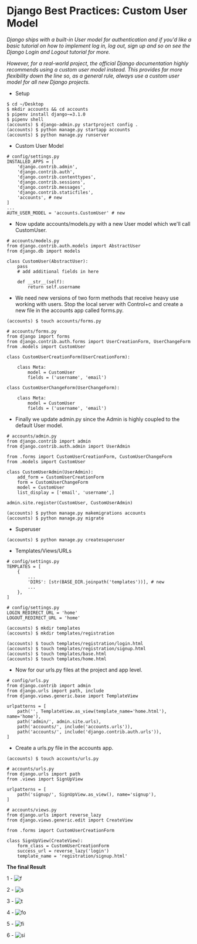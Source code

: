 # Django Best Practices: Custom User Model

_Django ships with a built-in User model for authentication and if you'd like a basic tutorial on how to implement log in, log out, sign up and so on see the Django Login and Logout tutorial for more._

_However, for a real-world project, the official Django documentation highly recommends using a custom user model instead. This provides far more flexibility down the line so, as a general rule, always use a custom user model for all new Django projects._

- Setup

```
$ cd ~/Desktop
$ mkdir accounts && cd accounts
$ pipenv install django~=3.1.0
$ pipenv shell
(accounts) $ django-admin.py startproject config .
(accounts) $ python manage.py startapp accounts
(accounts) $ python manage.py runserver
```

- Custom User Model

```
# config/settings.py
INSTALLED_APPS = [
    'django.contrib.admin',
    'django.contrib.auth',
    'django.contrib.contenttypes',
    'django.contrib.sessions',
    'django.contrib.messages',
    'django.contrib.staticfiles',
    'accounts', # new
]
...
AUTH_USER_MODEL = 'accounts.CustomUser' # new
```

- Now update accounts/models.py with a new User model which we'll call CustomUser.

```
# accounts/models.py
from django.contrib.auth.models import AbstractUser
from django.db import models

class CustomUser(AbstractUser):
    pass
    # add additional fields in here

    def __str__(self):
        return self.username
```

- We need new versions of two form methods that receive heavy use working with users. Stop the local server with Control+c and create a new file in the accounts app called forms.py.

```
(accounts) $ touch accounts/forms.py
```

```
# accounts/forms.py
from django import forms
from django.contrib.auth.forms import UserCreationForm, UserChangeForm
from .models import CustomUser

class CustomUserCreationForm(UserCreationForm):

    class Meta:
        model = CustomUser
        fields = ('username', 'email')

class CustomUserChangeForm(UserChangeForm):

    class Meta:
        model = CustomUser
        fields = ('username', 'email')
```

- Finally we update admin.py since the Admin is highly coupled to the default User model.

```
# accounts/admin.py
from django.contrib import admin
from django.contrib.auth.admin import UserAdmin

from .forms import CustomUserCreationForm, CustomUserChangeForm
from .models import CustomUser

class CustomUserAdmin(UserAdmin):
    add_form = CustomUserCreationForm
    form = CustomUserChangeForm
    model = CustomUser
    list_display = ['email', 'username',]

admin.site.register(CustomUser, CustomUserAdmin)
```

```
(accounts) $ python manage.py makemigrations accounts
(accounts) $ python manage.py migrate
```

- Superuser

```
(accounts) $ python manage.py createsuperuser
```

- Templates/Views/URLs

```
# config/settings.py
TEMPLATES = [
    {
        ...
        'DIRS': [str(BASE_DIR.joinpath('templates'))], # new
        ...
    },
]
```

```
# config/settings.py
LOGIN_REDIRECT_URL = 'home'
LOGOUT_REDIRECT_URL = 'home'
```

```
(accounts) $ mkdir templates
(accounts) $ mkdir templates/registration
```

```
(accounts) $ touch templates/registration/login.html
(accounts) $ touch templates/registration/signup.html
(accounts) $ touch templates/base.html
(accounts) $ touch templates/home.html
```





- Now for our urls.py files at the project and app level.

```
# config/urls.py
from django.contrib import admin
from django.urls import path, include
from django.views.generic.base import TemplateView

urlpatterns = [
    path('', TemplateView.as_view(template_name='home.html'), name='home'),
    path('admin/', admin.site.urls),
    path('accounts/', include('accounts.urls')),
    path('accounts/', include('django.contrib.auth.urls')),
]
```

- Create a urls.py file in the accounts app.

```
(accounts) $ touch accounts/urls.py
```

```
# accounts/urls.py
from django.urls import path
from .views import SignUpView

urlpatterns = [
    path('signup/', SignUpView.as_view(), name='signup'),
]
```

```
# accounts/views.py
from django.urls import reverse_lazy
from django.views.generic.edit import CreateView

from .forms import CustomUserCreationForm

class SignUpView(CreateView):
    form_class = CustomUserCreationForm
    success_url = reverse_lazy('login')
    template_name = 'registration/signup.html'
```

**The final Result**

1 - ![f](https://learndjango.com/static/images/tutorials/custom_user_model/home_loggedout.png)

2 - ![s](https://learndjango.com/static/images/tutorials/custom_user_model/login.png)

3 - ![t](https://learndjango.com/static/images/tutorials/custom_user_model/homesuperuser.png) 

4 - ![fo](https://learndjango.com/static/images/tutorials/custom_user_model/signup.png)

5 - ![fi](https://learndjango.com/static/images/tutorials/custom_user_model/home_newuser.png)

6 - ![si](https://learndjango.com/static/images/tutorials/custom_user_model/admin.png)

